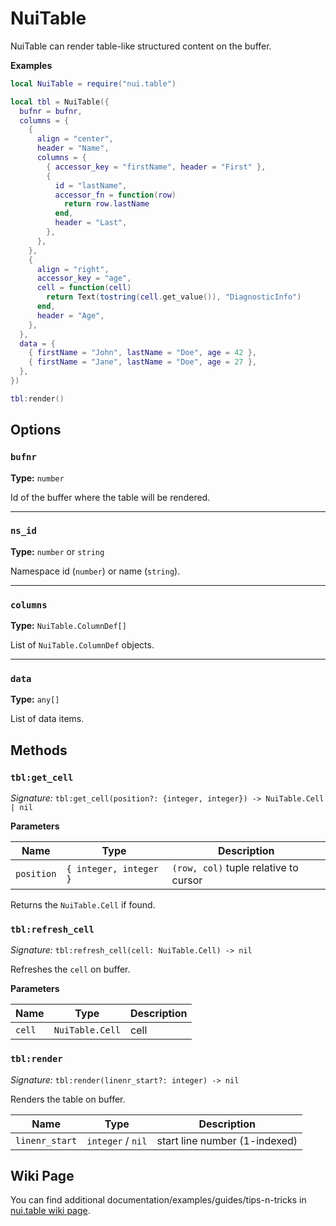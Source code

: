 # NuiTable

NuiTable can render table-like structured content on the buffer.

**Examples**

```lua
local NuiTable = require("nui.table")

local tbl = NuiTable({
  bufnr = bufnr,
  columns = {
    {
      align = "center",
      header = "Name",
      columns = {
        { accessor_key = "firstName", header = "First" },
        {
          id = "lastName",
          accessor_fn = function(row)
            return row.lastName
          end,
          header = "Last",
        },
      },
    },
    {
      align = "right",
      accessor_key = "age",
      cell = function(cell)
        return Text(tostring(cell.get_value()), "DiagnosticInfo")
      end,
      header = "Age",
    },
  },
  data = {
    { firstName = "John", lastName = "Doe", age = 42 },
    { firstName = "Jane", lastName = "Doe", age = 27 },
  },
})

tbl:render()
```

## Options

### `bufnr`

**Type:** `number`

Id of the buffer where the table will be rendered.

---

### `ns_id`

**Type:** `number` or `string`

Namespace id (`number`) or name (`string`).

---

### `columns`

**Type:** `NuiTable.ColumnDef[]`

List of `NuiTable.ColumnDef` objects.

---

### `data`

**Type:** `any[]`

List of data items.

## Methods

### `tbl:get_cell`

_Signature:_ `tbl:get_cell(position?: {integer, integer}) -> NuiTable.Cell | nil`

**Parameters**

| Name       | Type                   | Description                           |
| ---------- | ---------------------- | ------------------------------------- |
| `position` | `{ integer, integer }` | `(row, col)` tuple relative to cursor |

Returns the `NuiTable.Cell` if found.

### `tbl:refresh_cell`

_Signature:_ `tbl:refresh_cell(cell: NuiTable.Cell) -> nil`

Refreshes the `cell` on buffer.

**Parameters**

| Name   | Type            | Description |
| ------ | --------------- | ----------- |
| `cell` | `NuiTable.Cell` | cell        |

### `tbl:render`

_Signature:_ `tbl:render(linenr_start?: integer) -> nil`

Renders the table on buffer.

| Name           | Type              | Description                   |
| -------------- | ----------------- | ----------------------------- |
| `linenr_start` | `integer` / `nil` | start line number (1-indexed) |

## Wiki Page

You can find additional documentation/examples/guides/tips-n-tricks in [nui.table wiki page](https://github.com/MunifTanjim/nui.nvim/wiki/nui.table).

<!-- vim: set ft=markdown: -->
